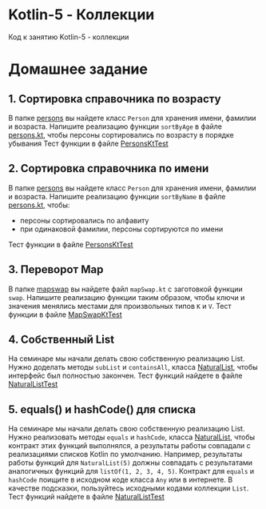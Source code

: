 # Kotlin-5 - Коллекции
Код к занятию Kotlin-5 - коллекции

# Домашнее задание

## 1. Сортировка справочника по возрасту
В папке [persons](src/main/kotlin/ru/otus/homework/persons) вы найдете класс `Person` для хранения имени, фамилии и возраста.
Напишите реализацию функции `sortByAge` в файле [persons.kt](src/main/kotlin/ru/otus/homework/persons/persons.kt), чтобы
персоны сортировались по возрасту в порядке убывания
Тест функции в файле [PersonsKtTest](src/test/kotlin/ru/otus/homework/persons/PersonsKtTest.kt)

## 2. Сортировка справочника по имени
В папке [persons](src/main/kotlin/ru/otus/homework/persons) вы найдете класс `Person` для хранения имени, фамилии и возраста.
Напишите реализацию функции `sortByName` в файле [persons.kt](src/main/kotlin/ru/otus/homework/persons/persons.kt), чтобы:

- персоны сортировались по алфавиту
- при одинаковой фамилии, персоны сортируются по имени

Тест функции в файле [PersonsKtTest](src/test/kotlin/ru/otus/homework/persons/PersonsKtTest.kt)

## 3. Переворот Map
В папке [mapswap](src/main/kotlin/ru/otus/homework/mapswap) вы найдете файл `mapSwap.kt` c заготовкой функции `swap`.
Напишите реализацию функции таким образом, чтобы ключи и значения менялись местами для произвольных типов `K` и `V`.
Тест функции в файле [MapSwapKtTest](src/test/kotlin/ru/otus/homework/mapswap/MapSwapKtTest.kt)

## 4. Собственный List
На семинаре мы начали делать свою собственную реализацию List. Нужно доделать методы `subList` и `containsAll`,
класса [NaturalList](src/main/kotlin/ru/otus/homework/NaturalList.kt), чтобы интерфейс был полностью закончен.
Тест функций найдете в файле [NaturalListTest](src/test/kotlin/ru/otus/homework/NaturalListTest.kt)

## 5. equals() и hashCode() для списка
На семинаре мы начали делать свою собственную реализацию List. Нужно реализовать методы `equals` и `hashCode`,
класса [NaturalList](src/main/kotlin/ru/otus/homework/NaturalList.kt), чтобы контракт этих функций выполнялся, а
результаты работы совпадали с реализациями списков Kotlin по умолчанию. Например, результаты работы функций
для `NaturalList(5)` должны совпадать с результатами аналогичных функций для `listOf(1, 2, 3, 4, 5)`.
Контракт для `equals` и `hashCode` поищите в исходном коде класса `Any` или в интернете. В качестве подсказки,
пользуйтесь исходными кодами коллекции `List`.
Тест функций найдете в файле [NaturalListTest](src/test/kotlin/ru/otus/homework/NaturalListTest.kt)
